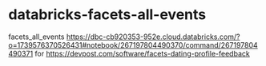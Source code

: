 # databricks-facets-all-events
facets_all_events https://dbc-cb920353-952e.cloud.databricks.com/?o=1739576370526431#notebook/267197804490370/command/267197804490371 for https://devpost.com/software/facets-dating-profile-feedback
